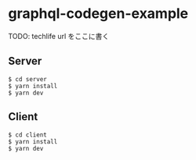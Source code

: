 # graphql-codegen-example

TODO: techlife url をここに書く

## Server

```
$ cd server
$ yarn install
$ yarn dev
```

## Client

```
$ cd client
$ yarn install
$ yarn dev
```
